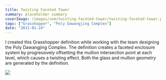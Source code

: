 ```yaml
---
title: Twisting Faceted Tower
summary: placeholder summary
coverImage: /images/som/twisting-faceted-tower/twisting-faceted-tower.png
tags: ["Grasshopper", "Poly Dawangjing Complex"]
date: "2011-01-24"
---
```


I created this Grasshopper definition while working with the team designing the Poly Dawangjing Complex. The definition creates a faceted enclosure system by progressively offsetting the mullion intersection point at each level, which causes a twisting effect. Both the glass and mullion geometry are generated by the definition.

![](/images/som/twisting-faceted-tower/twisty-panel-tower.jpg)
